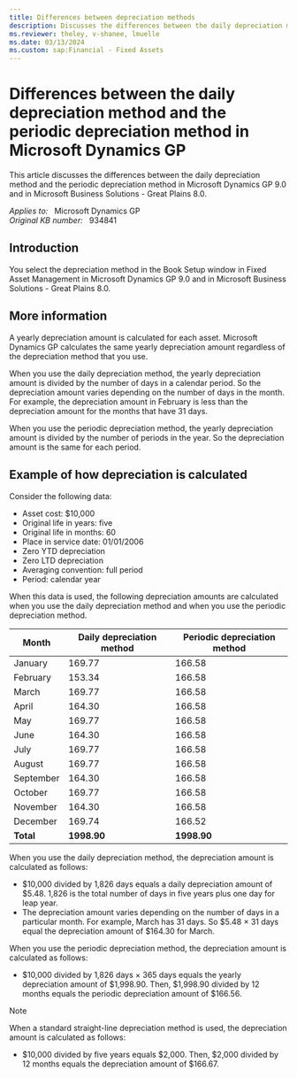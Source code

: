 ```yaml
---
title: Differences between depreciation methods
description: Discusses the differences between the daily depreciation method and the periodic depreciation method
ms.reviewer: theley, v-shanee, lmuelle
ms.date: 03/13/2024
ms.custom: sap:Financial - Fixed Assets
---
```

# Differences between the daily depreciation method and the periodic depreciation method in Microsoft Dynamics GP

This article discusses the differences between the daily depreciation method and the periodic depreciation method in Microsoft Dynamics GP 9.0 and in Microsoft Business Solutions - Great Plains 8.0.

_Applies to:_ &nbsp; Microsoft Dynamics GP  
_Original KB number:_ &nbsp; 934841

## Introduction

You select the depreciation method in the Book Setup window in Fixed Asset Management in Microsoft Dynamics GP 9.0 and in Microsoft Business Solutions - Great Plains 8.0.

## More information

A yearly depreciation amount is calculated for each asset. Microsoft Dynamics GP calculates the same yearly depreciation amount regardless of the depreciation method that you use.

When you use the daily depreciation method, the yearly depreciation amount is divided by the number of days in a calendar period. So the depreciation amount varies depending on the number of days in the month. For example, the depreciation amount in February is less than the depreciation amount for the months that have 31 days.

When you use the periodic depreciation method, the yearly depreciation amount is divided by the number of periods in the year. So the depreciation amount is the same for each period.

## Example of how depreciation is calculated

Consider the following data:

- Asset cost: $10,000
- Original life in years: five
- Original life in months: 60
- Place in service date: 01/01/2006
- Zero YTD depreciation
- Zero LTD depreciation
- Averaging convention: full period
- Period: calendar year

When this data is used, the following depreciation amounts are calculated when you use the daily depreciation method and when you use the periodic depreciation method.

|Month|Daily depreciation method|Periodic depreciation method|
|---|---|---|
|January|169.77|166.58|
|February|153.34|166.58|
|March|169.77|166.58|
|April|164.30|166.58|
|May|169.77|166.58|
|June|164.30|166.58|
|July|169.77|166.58|
|August|169.77|166.58|
|September|164.30|166.58|
|October|169.77|166.58|
|November|164.30|166.58|
|December|169.74|166.52|
|**Total**| **1998.90**| **1998.90** |
  
When you use the daily depreciation method, the depreciation amount is calculated as follows:

- $10,000 divided by 1,826 days equals a daily depreciation amount of $5.48. 1,826 is the total number of days in five years plus one day for leap year.
- The depreciation amount varies depending on the number of days in a particular month. For example, March has 31 days. So $5.48 × 31 days equal the depreciation amount of $164.30 for March.

When you use the periodic depreciation method, the depreciation amount is calculated as follows:

- $10,000 divided by 1,826 days × 365 days equals the yearly depreciation amount of $1,998.90. Then, $1,998.90 divided by 12 months equals the periodic depreciation amount of $166.56.

> [!NOTE]
> When a standard straight-line depreciation method is used, the depreciation amount is calculated as follows:
>
> - $10,000 divided by five years equals $2,000. Then, $2,000 divided by 12 months equals the depreciation amount of $166.67.
